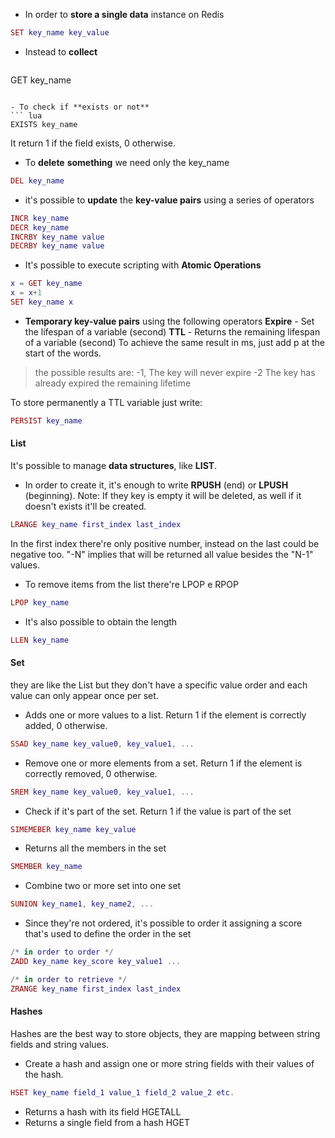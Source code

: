 - In order to **store a single data** instance on Redis 
``` lua
SET key_name key_value
``` 

- Instead to **collect**
	``` lua
GET key_name
```

- To check if **exists or not**
``` lua
EXISTS key_name
```
It return 1 if the field exists, 0 otherwise.

- To **delete** **something** we need only the key_name
``` lua
DEL key_name
```
- it's possible to **update** the **key-value pairs** using a series of operators
``` lua
INCR key_name
DECR key_name
INCRBY key_name value
DECRBY key_name value
``` 
- It's possible to execute scripting with **Atomic Operations**
``` lua
x = GET key_name
x = x+1
SET key_name x
```

- **Temporary key-value pairs** using the following operators
**Expire** -  Set the lifespan of a variable (second)
**TTL** - Returns the remaining lifespan of a variable (second)
To achieve the same result in ms, just add p at the start of the words.

>the possible results are: 
>-1, The key will never expire
>-2  The key has already expired
>the remaining lifetime

To store permanently a TTL variable just write:
``` lua
PERSIST key_name
``` 

#### List
It's possible to manage **data structures**, like **LIST**.
- In order to create it, it's enough to write **RPUSH** (end) or **LPUSH** (beginning).
Note: If they key is empty it will be deleted, as well if it doesn't exists it'll be created.

``` lua
LRANGE key_name first_index last_index
```
In the first index there're only positive number, instead on the last could be negative too.
"-N" implies that will be returned all value besides the "N-1" values.

- To remove items from the list there're LPOP e RPOP 
``` lua
LPOP key_name
```
- It's also possible to obtain the length 

``` lua
LLEN key_name
```

#### Set
they are like the List but they don't have a specific value order and each value can only appear once per set.
- Adds one or more values to a list. Return 1 if the element is correctly added, 0 otherwise.

``` lua
SSAD key_name key_value0, key_value1, ...
```
- Remove one or more elements from a set. Return 1 if the element is correctly removed, 0 otherwise.
``` lua
SREM key_name key_value0, key_value1, ...
```
- Check if it's part of the set. Return 1 if the value is part of the set
``` lua
SIMEMEBER key_name key_value
```
- Returns all the members in the set
``` lua
SMEMBER key_name
```
- Combine two or more set into one set
``` lua
SUNION key_name1, key_name2, ...
```
- Since they're not ordered, it's possible to order it assigning a score that's used to define the order in the set
``` lua
/* in order to order */
ZADD key_name key_score key_value1 ...

/* in order to retrieve */
ZRANGE key_name first_index last_index
```

#### Hashes
Hashes are the best way to store objects, they are mapping between string fields and string values.
- Create a hash and assign one or more string fields with their values of the hash.
 ``` lua
 HSET key_name field_1 value_1 field_2 value_2 etc.
 ```
 - Returns a hash with its field HGETALL
 - Returns a single field from a hash HGET